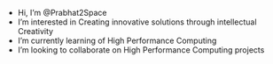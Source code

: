   - Hi, I’m @Prabhat2Space
-  I’m interested in Creating innovative solutions through intellectual Creativity
-  I’m currently learning of High Performance Computing 
-  I’m looking to collaborate on High Performance Computing projects 

<!---
Prabhat2Space/Prabhat2Space is a ✨ special ✨ repository because its `README.md` (this file) appears on your GitHub profile.
You can click the Preview link to take a look at your changes.
--->
